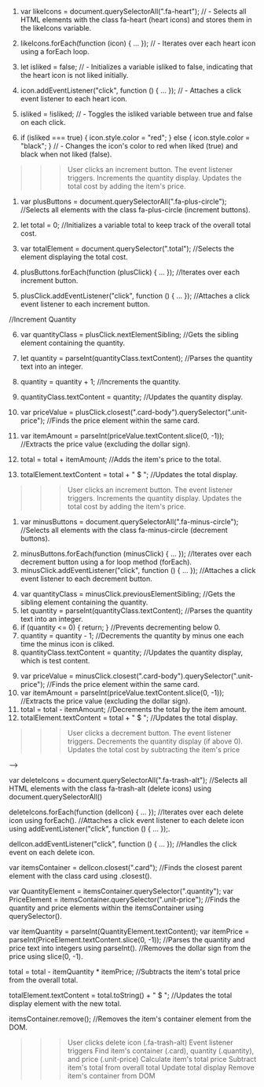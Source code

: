 <!-- A. //WORKING ON THE LIKE BUTTON/ICON -->

1. var likeIcons = document.querySelectorAll(".fa-heart");
   // - Selects all HTML elements with the class fa-heart (heart icons) and stores them in the likeIcons variable.

2. likeIcons.forEach(function (icon) { ... });
   // - Iterates over each heart icon using a forEach loop.

3. let isliked = false;
   // - Initializes a variable isliked to false, indicating that the heart icon is not liked initially.

4. icon.addEventListener("click", function () { ... });
   // - Attaches a click event listener to each heart icon.

5. isliked = !isliked;
   // - Toggles the isliked variable between true and false on each click.

6. if (isliked === true) { icon.style.color = "red"; } else { icon.style.color = "black"; }
   // - Changes the icon's color to red when liked (true) and black when not liked (false).

<!-- How the like Button work: -->

> > > User clicks an increment button.
> > > The event listener triggers.
> > > Increments the quantity display.
> > > Updates the total cost by adding the item's price.

<!-- B.//WORKING ON THE INCREMENT/PLUS BUTTON & UPDATING THE TOTAL WHENEVER THE BUTTON IS CLICKED -->

<!-- //Initialization -->

1. var plusButtons = document.querySelectorAll(".fa-plus-circle");
   //Selects all elements with the class fa-plus-circle (increment buttons).

2. let total = 0;
   //Initializes a variable total to keep track of the overall total cost.

3. var totalElement = document.querySelector(".total");
   //Selects the element displaying the total cost.

<!-- //Event Listener (we are still in the increment button function) -->

4. plusButtons.forEach(function (plusClick) { ... });
   //Iterates over each increment button.

5. plusClick.addEventListener("click", function () { ... });
   //Attaches a click event listener to each increment button.

//Increment Quantity

6. var quantityClass = plusClick.nextElementSibling;
   //Gets the sibling element containing the quantity.

7. let quantity = parseInt(quantityClass.textContent);
   //Parses the quantity text into an integer.

8. quantity = quantity + 1;
   //Increments the quantity.

9. quantityClass.textContent = quantity;
   //Updates the quantity display.

<!-- //Updating the  Total (we are still in the increment button function)-->

10. var priceValue = plusClick.closest(".card-body").querySelector(".unit-price");
    //Finds the price element within the same card.

11. var itemAmount = parseInt(priceValue.textContent.slice(0, -1));
    //Extracts the price value (excluding the dollar sign).
    <!-- //parseInt() is a JavaScript function that converts a string into an integer.For example parseInt("123"); // returns 123. It was used so that what ever numeric value it holds will be treated as a number and not as an array.-->

<!-- .textContent returns the text content, without any HTML tags. For example if you have a paragraph tag with a class name as myName, and the text as Ema. See illustration -- <p class="myName">Ema</p> in this case myName.textcontent, will return the text content as Ema -->

<!-- .slice() is a JavaScript method that extracts a subset of characters from a string:
        .slice(startIndex, endIndex) returns a new string containing the characters from startIndex to endIndex. For example if Original String: "HelloEma$"

    Index (from start): 0 1 2 3 4 5
    Index (from end): -6 -5 -4 -3 -2 -1
    Character: H e l l o E m a $

.slice(0, -1) means:

Start at index 0 (from start)
End at index -1 (last character, from end)

Result: "HelloEma" (last character "$" removed) -->

12. total = total + itemAmount;
    //Adds the item's price to the total.

13. totalElement.textContent = total + " $ ";
    //Updates the total display.

<!-- How the increment button works: -->

> > > User clicks an increment button.
> > > The event listener triggers.
> > > Increments the quantity display.
> > > Updates the total cost by adding the item's price.

<!-- C. //WORKING ON THE DECREMENT/MINUS BUTTON &  UPDATING THE TOTAL WHENEVER THE BUTTON IS CLICKED-->

<!-- Initialization -->

1. var minusButtons = document.querySelectorAll(".fa-minus-circle");
   //Selects all elements with the class fa-minus-circle (decrement buttons).

<!-- Event Listener function -->

2. minusButtons.forEach(function (minusClick) { ... });
   //Iterates over each decrement button using a for loop method (forEach).
3. minusClick.addEventListener("click", function () { ... });
   //Attaches a click event listener to each decrement button.

<!-- Decrement Quantity -->

4. var quantityClass = minusClick.previousElementSibling;
   //Gets the sibling element containing the quantity.
      <!-- For Example
   <!-- <div>
     <p id="p1">My</p>
     <p id="p2">Name is</p>
     <p id="p3">Ema</p>
   </div> -->
   <!-- const p2 = document.getElementById('p2');
   const previousSibling = p2.previousElementSibling;
   console.log(previousSibling.textContent); // Outputs: "Name is" -->
5. let quantity = parseInt(quantityClass.textContent);
   //Parses the quantity text into an integer.
6. if (quantity <= 0) { return; }
   //Prevents decrementing below 0.
7. quantity = quantity - 1;
   //Decrements the quantity by minus one each time the minus icon is cliked.
8. quantityClass.textContent = quantity;
   //Updates the quantity display, which is test content.

<!-- Update Total -->

9. var priceValue = minusClick.closest(".card-body").querySelector(".unit-price");
   //Finds the price element within the same card.
10. var itemAmount = parseInt(priceValue.textContent.slice(0, -1));
    //Extracts the price value (excluding the dollar sign).
11. total = total - itemAmount;
    //Decrements the total by the item amount.
12. totalElement.textContent = total + " $ ";
    //Updates the total display.

<!-- How it works: -->

> > > User clicks a decrement button.
> > > The event listener triggers.
> > > Decrements the quantity display (if above 0).
> > > Updates the total cost by subtracting the item's price

<!--C //WORKING ON THE DELETE ICON -->
<!-- 1: Selecting Delete Icons --> -->

var deleteIcons = document.querySelectorAll(".fa-trash-alt");
//Selects all HTML elements with the class fa-trash-alt (delete icons) using document.querySelectorAll()

<!-- 2: Attaching Event Listeners -->

deleteIcons.forEach(function (delIcon) { ... });
//Iterates over each delete icon using forEach().
//Attaches a click event listener to each delete icon using addEventListener("click", function () { ... });.

<!-- 3: Delete Icon Click Handler -->

delIcon.addEventListener("click", function () { ... });
//Handles the click event on each delete icon.

<!-- 4: Finding Related Elements -->

var itemsContainer = delIcon.closest(".card");
//Finds the closest parent element with the class card using .closest().

var QuantityElement = itemsContainer.querySelector(".quantity");
var PriceElement = itemsContainer.querySelector(".unit-price");
//Finds the quantity and price elements within the itemsContainer using querySelector().

<!-- 5: Calculating Total -->

var itemQuantity = parseInt(QuantityElement.textContent);
var itemPrice = parseInt(PriceElement.textContent.slice(0, -1));
//Parses the quantity and price text into integers using parseInt().
//Removes the dollar sign from the price using slice(0, -1).

total = total - itemQuantity \* itemPrice;
//Subtracts the item's total price from the overall total.

<!-- 6: Updating Total Display -->

totalElement.textContent = total.toString() + " $ ";
//Updates the total display element with the new total.

<!-- 7: Removing Item -->

itemsContainer.remove();
//Removes the item's container element from the DOM.

<!-- How It Works -->

> > > User clicks delete icon (.fa-trash-alt)
> > > Event listener triggers
> > > Find item's container (.card), quantity (.quantity), and price (.unit-price)
> > > Calculate item's total price
> > > Subtract item's total from overall total
> > > Update total display
> > > Remove item's container from DOM

